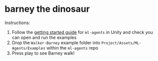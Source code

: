 # barney the dinosaur

Instructions:

1. Follow the [getting started guide](https://github.com/Unity-Technologies/ml-agents/blob/main/docs/Getting-Started.md) for `ml-agents` in Unity and check you can open and run the examples
2. Drop the `Walker-Barney` example folder into `Project/Assets/ML-Agents/Examples` within the `ml-agents` repo
3. Press play to see Barney walk!
